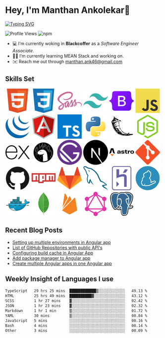 # Hey, I'm Manthan Ankolekar👋

[![Typing SVG](https://readme-typing-svg.demolab.com?font=Fira+Code&pause=1000&width=435&lines=Front+End+Developer;Learn%2C+Build%2C+Repeat)](https://git.io/typing-svg)

![Profile Views](https://komarev.com/ghpvc/?username=manthanank&color=brightgreen)
![npm](https://img.shields.io/npm/dw/manthanank)

- 💻 I’m currently woking in **Blackcoffer** as a *Software Engineer Associate*.
- 🧑‍💻 I’m currently learning MEAN Stack and working on.
- ✉️ Reach me out through manthan.ank46@gmail.com

## Skills Set

![HTML5](/assets/svg/html.svg)
![CSS3](/assets/svg/css.svg)
![SASS](/assets/svg/sass.svg)
![TailwindCSS](/assets/svg/tailwindcss.svg)
![Bootstrap](/assets/svg/bootstrap.svg)
![JavaScript](/assets/svg/javascript.svg)
![jQuery](/assets/svg/jquery.svg)
![Angular](/assets/svg/angular.svg)
![Typescript](/assets/svg/typescript.svg)
![Python](/assets/svg/python.svg)
![Flask](/assets/svg/flask.svg)
![Node.js](/assets/svg/nodejs.svg)
![Express](/assets/svg/express.svg)
![Deno](/assets/svg/deno.svg)
![Gatsby](/assets/svg/gatsby.svg)
![NextJs](/assets/svg/nextjs.svg)
![Astro](/assets/svg/astro.svg)
![Git](/assets/svg/git.svg)
![GitHub](/assets/svg/github.svg)
![Npm](/assets/svg/npm.svg)
![GitLab](/assets/svg/gitlab.svg)
![MySQL](/assets/svg/mysql.svg)
![Heroku](/assets/svg/heroku.svg)
![Yarn](/assets/svg/yarn.svg)
![Docker](/assets/svg/docker.svg)
![MongoDB](/assets/svg//mongodb.svg)
![Firebase](/assets/svg/firebase.svg)
![GraphQL](/assets/svg/graphql.svg)
![Postgresql](/assets/svg/postgresql.svg)

## Recent Blog Posts

<!-- BLOG-POST-LIST:START -->
- [Setting up multiple environments in Angular app](https://dev.to/manthanank/setting-up-multiple-environments-in-angular-app-50kf)
- [List of GitHub Repositories with public API&#39;s](https://dev.to/manthanank/list-of-github-repositories-with-public-apis-3og3)
- [Configuring build cache in Angular App](https://dev.to/manthanank/configuring-build-cache-in-angular-app-546p)
- [Add package manager to Angular app](https://dev.to/manthanank/add-package-manager-to-angular-app-2df)
- [Create multiple Angular apps in one Angular app](https://dev.to/manthanank/create-multiple-angular-apps-in-one-app-lf4)
<!-- BLOG-POST-LIST:END -->

## Weekly Insight of Languages I use

<!--START_SECTION:waka-->

```text
TypeScript   29 hrs 25 mins  ████████████▒░░░░░░░░░░░░   49.13 %
HTML         25 hrs 49 mins  ██████████▓░░░░░░░░░░░░░░   43.12 %
SCSS         1 hr 27 mins    ▓░░░░░░░░░░░░░░░░░░░░░░░░   02.42 %
JSON         1 hr 23 mins    ▓░░░░░░░░░░░░░░░░░░░░░░░░   02.32 %
Markdown     1 hr 1 min      ▒░░░░░░░░░░░░░░░░░░░░░░░░   01.72 %
YAML         30 mins         ▒░░░░░░░░░░░░░░░░░░░░░░░░   00.84 %
JavaScript   5 mins          ░░░░░░░░░░░░░░░░░░░░░░░░░   00.16 %
Bash         4 mins          ░░░░░░░░░░░░░░░░░░░░░░░░░   00.14 %
Other        3 mins          ░░░░░░░░░░░░░░░░░░░░░░░░░   00.09 %
```

<!--END_SECTION:waka-->

